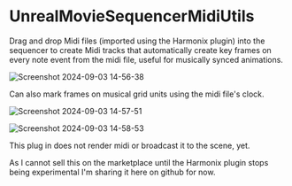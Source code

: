 # UnrealMovieSequencerMidiUtils

Drag and drop Midi files (imported using the Harmonix plugin) into the sequencer to create Midi tracks that automatically create key frames on every note event from the midi file, useful for musically synced animations.

![Screenshot 2024-09-03 14-56-38](https://github.com/user-attachments/assets/d57d12a3-af19-42e5-87d9-cd030c3e1bb5)

Can also mark frames on musical grid units using the midi file's clock.

![Screenshot 2024-09-03 14-57-51](https://github.com/user-attachments/assets/47f8ce36-3a13-4a18-941a-32a9b7613f22)


![Screenshot 2024-09-03 14-58-53](https://github.com/user-attachments/assets/b9e7147f-153e-4971-93aa-a063d3bf6d18)

This plug in does not render midi or broadcast it to the scene, yet. 

As I cannot sell this on the marketplace until the Harmonix plugin stops being experimental I'm sharing it here on github for now. 
